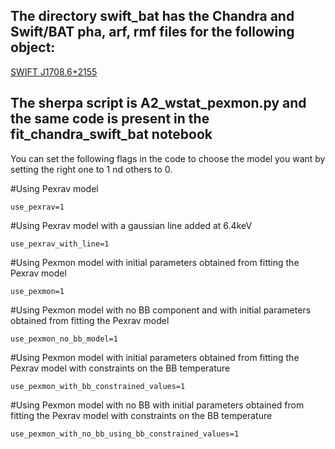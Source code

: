 ## The directory swift_bat has the Chandra and Swift/BAT pha, arf, rmf files for the following object:
[SWIFT J1708.6+2155](https://swift.gsfc.nasa.gov/results/bs105mon/862)


## The sherpa script is A2_wstat_pexmon.py and the same code is present in the fit_chandra_swift_bat notebook

You can set the following flags in the code to choose the model you want by setting the right one to 1 nd others to 0.

#Using Pexrav model 

```use_pexrav=1```

#Using Pexrav model with a gaussian line added at 6.4keV

```use_pexrav_with_line=1```

#Using Pexmon model with initial parameters obtained from fitting the Pexrav model

```use_pexmon=1```

#Using Pexmon model with no BB component and with initial parameters obtained from fitting the Pexrav model 

```use_pexmon_no_bb_model=1```

#Using Pexmon model with initial parameters obtained from fitting the Pexrav model with constraints on the BB temperature

```use_pexmon_with_bb_constrained_values=1```

#Using Pexmon model with no BB with initial parameters obtained from fitting the Pexrav model with constraints on the BB temperature

```use_pexmon_with_no_bb_using_bb_constrained_values=1```




